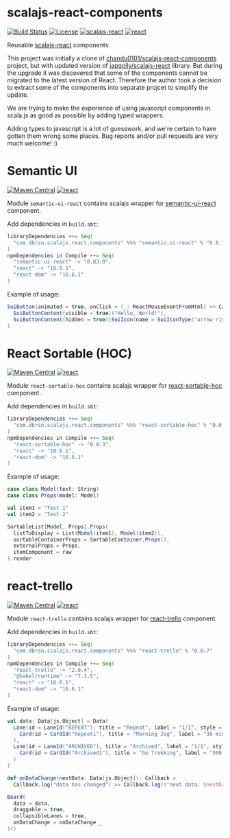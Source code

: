 scalajs-react-components
========================

[![Build Status](https://travis-ci.org/dborisenko/scalajs-react-components.svg?branch=master)](https://travis-ci.org/dborisenko/scalajs-react-components)
[![License](https://img.shields.io/github/license/dborisenko/scalajs-react-components.svg)](LICENSE)
[![scalajs-react](https://img.shields.io/badge/scalajs--react-1.3.1-blue.svg)](https://github.com/japgolly/scalajs-react)
[![react](https://img.shields.io/badge/react-16.6.1-blue.svg)](https://reactjs.org)

Reusable [scalajs-react](https://github.com/japgolly/scalajs-react) components.

This project was initially a clone of [chandu0101/scalajs-react-components](https://github.com/chandu0101/scalajs-react-components) project, but with updated version of [japgolly/scalajs-react](https://github.com/japgolly/scalajs-react) library. But during the upgrade it was discovered that some of the components cannot be migrated to the latest version of React. Therefore the author took a decision to extract some of the components into separate projcet to simplify the update.

We are trying to make the experience of using javascript components in scala.js as good as possible by adding typed wrappers.

Adding types to javascript is a lot of guesswork, and we're certain to have gotten them wrong
 some places. Bug reports and/or pull requests are very much welcome! :)

# Semantic UI
[![Maven Central](https://img.shields.io/maven-central/v/com.dbrsn.scalajs.react.components/semantic-ui-react_sjs0.6_2.12.svg)](https://maven-badges.herokuapp.com/maven-central/com.dbrsn.scalajs.react.components/semantic-ui-react_sjs0.6_2.12)
[![react](https://img.shields.io/badge/semantic--ui--react-0.83.0-blue.svg)](https://www.npmjs.com/package/semantic-ui-react)

Module `semantic-ui-react` contains scalajs wrapper for [semantic-ui-react](https://react.semantic-ui.com) component.

Add dependencies in `build.sbt`:

```scala
libraryDependencies ++= Seq(
  "com.dbrsn.scalajs.react.components" %%% "semantic-ui-react" % "0.0.7"
)
npmDependencies in Compile ++= Seq(
  "semantic-ui-react" -> "0.83.0",
  "react" -> "16.6.1",
  "react-dom" -> "16.6.1"
)
```

Example of usage:

```scala
SuiButton(animated = true, onClick = (_: ReactMouseEventFromHtml) => Callback(???))(
  SuiButtonContent(visible = true)("Hello, World!"),
  SuiButtonContent(hidden = true)(SuiIcon(name = SuiIconType("arrow right"))())
)
```

# React Sortable (HOC)
[![Maven Central](https://img.shields.io/maven-central/v/com.dbrsn.scalajs.react.components/react-sortable-hoc_sjs0.6_2.12.svg)](https://maven-badges.herokuapp.com/maven-central/com.dbrsn.scalajs.react.components/react-sortable-hoc_sjs0.6_2.12)
[![react](https://img.shields.io/badge/react--sortable--hoc-0.8.3-blue.svg)](https://www.npmjs.com/package/react-sortable-hoc)

Module `react-sortable-hoc` contains scalajs wrapper for [react-sortable-hoc](https://github.com/clauderic/react-sortable-hoc) component.

Add dependencies in `build.sbt`:

```scala
libraryDependencies ++= Seq(
  "com.dbrsn.scalajs.react.components" %%% "react-sortable-hoc" % "0.0.7"
)
npmDependencies in Compile ++= Seq(
  "react-sortable-hoc" -> "0.8.3",
  "react" -> "16.6.1",
  "react-dom" -> "16.6.1"
)
```

Example of usage:

```scala
case class Model(text: String)
case class Props(model: Model)

val item1 = "Test 1"
val item2 = "Test 2"

SortableList[Model, Props].Props(
  listToDisplay = List(Model(item1), Model(item2)),
  sortableContainerProps = SortableContainer.Props(),
  externalProps = Props,
  itemComponent = raw
).render
```

# react-trello
[![Maven Central](https://img.shields.io/maven-central/v/com.dbrsn.scalajs.react.components/react-trello_sjs0.6_2.12.svg)](https://maven-badges.herokuapp.com/maven-central/com.dbrsn.scalajs.react.components/react-trello_sjs0.6_2.12)
[![react](https://img.shields.io/badge/react--trello-2.0.4-blue.svg)](https://www.npmjs.com/package/react-trello)

Module `react-trello` contains scalajs wrapper for [react-trello](https://www.npmjs.com/package/react-trello) component.

Add dependencies in `build.sbt`:

```scala
libraryDependencies ++= Seq(
  "com.dbrsn.scalajs.react.components" %%% "react-trello" % "0.0.7"
)
npmDependencies in Compile ++= Seq(
  "react-trello" -> "2.0.4",
  "@babel/runtime" -> "7.1.5",
  "react" -> "16.6.1",
  "react-dom" -> "16.6.1"
)
```

Example of usage:

```scala
val data: Data[js.Object] = Data(
  Lane(id = LaneId("REPEAT"), title = "Repeat", label = "1/1", style = laneStyle)(
    Card(id = CardId("Repeat1"), title = "Morning Jog", label = "30 mins", description = "Track using fitbit")
  ),
  Lane(id = LaneId("ARCHIVED"), title = "Archived", label = "1/1", style = laneStyle)(
    Card(id = CardId("Archived1"), title = "Go Trekking", label = "300 mins", description = "Completed 10km on cycle")
  )
)

def onDataChange(nextData: Data[js.Object]): Callback =
  Callback.log("data has changed") >> Callback.log(s"next data: $nextData")

Board(
  data = data,
  draggable = true,
  collapsibleLanes = true,
  onDataChange = onDataChange _
)()
```
